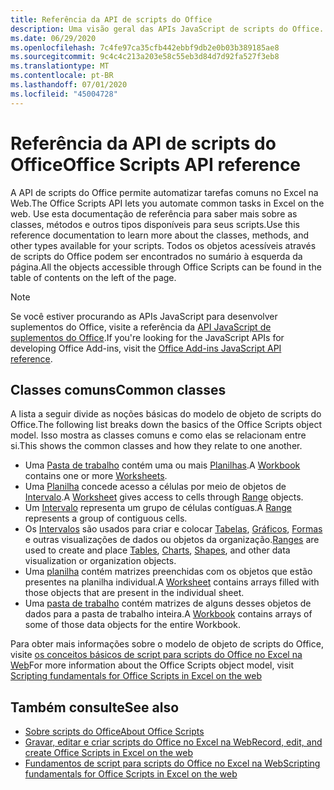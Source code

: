 ```yaml
---
title: Referência da API de scripts do Office
description: Uma visão geral das APIs JavaScript de scripts do Office.
ms.date: 06/29/2020
ms.openlocfilehash: 7c4fe97ca35cfb442ebbf9db2e0b03b389185ae8
ms.sourcegitcommit: 9c4c4c213a203e58c55eb3d84d7d92fa527f3eb8
ms.translationtype: MT
ms.contentlocale: pt-BR
ms.lasthandoff: 07/01/2020
ms.locfileid: "45004728"
---
```

# <a name="office-scripts-api-reference"></a><span data-ttu-id="6d79f-103">Referência da API de scripts do Office</span><span class="sxs-lookup"><span data-stu-id="6d79f-103">Office Scripts API reference</span></span>

<span data-ttu-id="6d79f-104">A API de scripts do Office permite automatizar tarefas comuns no Excel na Web.</span><span class="sxs-lookup"><span data-stu-id="6d79f-104">The Office Scripts API lets you automate common tasks in Excel on the web.</span></span> <span data-ttu-id="6d79f-105">Use esta documentação de referência para saber mais sobre as classes, métodos e outros tipos disponíveis para seus scripts.</span><span class="sxs-lookup"><span data-stu-id="6d79f-105">Use this reference documentation to learn more about the classes, methods, and other types available for your scripts.</span></span> <span data-ttu-id="6d79f-106">Todos os objetos acessíveis através de scripts do Office podem ser encontrados no sumário à esquerda da página.</span><span class="sxs-lookup"><span data-stu-id="6d79f-106">All the objects accessible through Office Scripts can be found in the table of contents on the left of the page.</span></span>

> [!NOTE]
> <span data-ttu-id="6d79f-107">Se você estiver procurando as APIs JavaScript para desenvolver suplementos do Office, visite a referência da [API JavaScript de suplementos do Office](/javascript/api/overview?view=excel-js-preview).</span><span class="sxs-lookup"><span data-stu-id="6d79f-107">If you're looking for the JavaScript APIs for developing Office Add-ins, visit the [Office Add-ins JavaScript API reference](/javascript/api/overview?view=excel-js-preview).</span></span>

## <a name="common-classes"></a><span data-ttu-id="6d79f-108">Classes comuns</span><span class="sxs-lookup"><span data-stu-id="6d79f-108">Common classes</span></span>

<span data-ttu-id="6d79f-109">A lista a seguir divide as noções básicas do modelo de objeto de scripts do Office.</span><span class="sxs-lookup"><span data-stu-id="6d79f-109">The following list breaks down the basics of the Office Scripts object model.</span></span> <span data-ttu-id="6d79f-110">Isso mostra as classes comuns e como elas se relacionam entre si.</span><span class="sxs-lookup"><span data-stu-id="6d79f-110">This shows the common classes and how they relate to one another.</span></span>

- <span data-ttu-id="6d79f-111">Uma [Pasta de trabalho](/javascript/api/office-scripts/excelscript/excelscript.workbook) contém uma ou mais [Planilhas](/javascript/api/office-scripts/excelscript/excelscript.worksheet).</span><span class="sxs-lookup"><span data-stu-id="6d79f-111">A [Workbook](/javascript/api/office-scripts/excelscript/excelscript.workbook) contains one or more [Worksheets](/javascript/api/office-scripts/excelscript/excelscript.worksheet).</span></span>
- <span data-ttu-id="6d79f-112">Uma [Planilha](/javascript/api/office-scripts/excelscript/excelscript.worksheet) concede acesso a células por meio de objetos de [Intervalo](/javascript/api/office-scripts/excelscript/excelscript.range).</span><span class="sxs-lookup"><span data-stu-id="6d79f-112">A [Worksheet](/javascript/api/office-scripts/excelscript/excelscript.worksheet) gives access to cells through [Range](/javascript/api/office-scripts/excelscript/excelscript.range) objects.</span></span>
- <span data-ttu-id="6d79f-113">Um [Intervalo](/javascript/api/office-scripts/excelscript/excelscript.range) representa um grupo de células contíguas.</span><span class="sxs-lookup"><span data-stu-id="6d79f-113">A [Range](/javascript/api/office-scripts/excelscript/excelscript.range) represents a group of contiguous cells.</span></span>
- <span data-ttu-id="6d79f-114">Os [Intervalos](/javascript/api/office-scripts/excelscript/excelscript.range) são usados para criar e colocar [Tabelas](/javascript/api/office-scripts/excelscript/excelscript.table), [Gráficos](/javascript/api/office-scripts/excelscript/excelscript.chart), [Formas](/javascript/api/office-scripts/excelscript/excelscript.shape) e outras visualizações de dados ou objetos da organização.</span><span class="sxs-lookup"><span data-stu-id="6d79f-114">[Ranges](/javascript/api/office-scripts/excelscript/excelscript.range) are used to create and place [Tables](/javascript/api/office-scripts/excelscript/excelscript.table), [Charts](/javascript/api/office-scripts/excelscript/excelscript.chart), [Shapes](/javascript/api/office-scripts/excelscript/excelscript.shape), and other data visualization or organization objects.</span></span>
- <span data-ttu-id="6d79f-115">Uma [planilha](/javascript/api/office-scripts/excelscript/excelscript.worksheet) contém matrizes preenchidas com os objetos que estão presentes na planilha individual.</span><span class="sxs-lookup"><span data-stu-id="6d79f-115">A [Worksheet](/javascript/api/office-scripts/excelscript/excelscript.worksheet) contains arrays filled with those objects that are present in the individual sheet.</span></span>
- <span data-ttu-id="6d79f-116">Uma [pasta de trabalho](/javascript/api/office-scripts/excelscript/excelscript.workbook) contém matrizes de alguns desses objetos de dados para a pasta de trabalho inteira.</span><span class="sxs-lookup"><span data-stu-id="6d79f-116">A [Workbook](/javascript/api/office-scripts/excelscript/excelscript.workbook) contains arrays of some of those data objects for the entire Workbook.</span></span>

<span data-ttu-id="6d79f-117">Para obter mais informações sobre o modelo de objeto de scripts do Office, visite [os conceitos básicos de script para scripts do Office no Excel na Web](/office/dev/scripts/develop/scripting-fundamentals)</span><span class="sxs-lookup"><span data-stu-id="6d79f-117">For more information about the Office Scripts object model, visit [Scripting fundamentals for Office Scripts in Excel on the web](/office/dev/scripts/develop/scripting-fundamentals)</span></span>

## <a name="see-also"></a><span data-ttu-id="6d79f-118">Também consulte</span><span class="sxs-lookup"><span data-stu-id="6d79f-118">See also</span></span>

- [<span data-ttu-id="6d79f-119">Sobre scripts do Office</span><span class="sxs-lookup"><span data-stu-id="6d79f-119">About Office Scripts</span></span>](/office/dev/scripts/overview/excel)
- [<span data-ttu-id="6d79f-120">Gravar, editar e criar scripts do Office no Excel na Web</span><span class="sxs-lookup"><span data-stu-id="6d79f-120">Record, edit, and create Office Scripts in Excel on the web</span></span>](/office/dev/scripts/tutorials/excel-tutorial)
- [<span data-ttu-id="6d79f-121">Fundamentos de script para scripts do Office no Excel na Web</span><span class="sxs-lookup"><span data-stu-id="6d79f-121">Scripting fundamentals for Office Scripts in Excel on the web</span></span>](/office/dev/scripts/develop/scripting-fundamentals)
